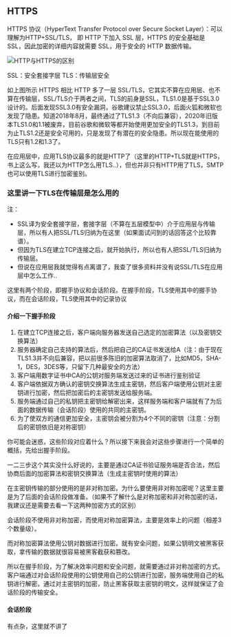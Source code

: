 ## HTTPS
HTTPS 协议（HyperText Transfer Protocol over Secure Socket Layer）：可以理解为HTTP+SSL/TLS， 即 HTTP 下加入 SSL 层，HTTPS 的安全基础是 SSL，因此加密的详细内容就需要 SSL，用于安全的 HTTP 数据传输。

![HTTP与HTTPS的区别](https://pic1.zhimg.com/80/v2-54ff04e1b0cc698f08f76d6356f59fac_720w.webp)

SSL：安全套接字层
TLS：传输层安全

如上图所示 HTTPS 相比 HTTP 多了一层 SSL/TLS，它其实不算在应用层、也不算在传输层，SSL/TLS介于两者之间，TLS的前身是SSL，TLS1.0是基于SSL3.0设计的。后面发现SSL3.0有安全漏洞，谷歌建议禁止SSL3.0，后面火狐和微软也发现了隐患。知道2018年8月，最终通过了TLS1.3（不向后兼容），2020年旧版本TLS1.0和1.1被废弃，目前谷歌和微软等都开始使用更加安全的TLS1.3，到目前为止TLS1.2还是安全可用的，只是发现了有潜在的安全隐患。所以现在能使用的TLS只有1.2和1.3了。

在应用层中，应用TLS协议最多的就是HTTP了（这里的HTTP+TLS就是HTTPS，书上这么写，我还以为HTTP怎么用TLS..），但也并非只有HTTP用了TLS，SMTP也可以使用TLS进行加密鉴别。

### 这里讲一下TLS在传输层是怎么用的
注：
- SSL译为安全套接字层，套接字层（不算在五层模型中）介于应用层与传输层，所以有人把SSL/TLS归纳为在这里（如果面试问到的话回答这个比较靠谱）。
- 但因为TLS在建立TCP连接之后，就开始执行，所以也有人把SSL/TLS归纳为传输层。
- 但说在应用层我就觉得有点离谱了，我查了很多资料并没有说SSL/TLS在应用层中怎么工作..

这里有两个阶段，即握手协议和会话阶段。在握手阶段，TLS使用其中的握手协议，而在会话阶段，TLS使用其中的记录协议

#### 介绍一下握手阶段
1. 在建立TCP连接之后，客户端向服务器发送自己选定的加密算法（以及密钥交换算法）
2. 服务器确定自己支持的算法后，然后把自己的CA证书发送给A（注：由于现在TLS1.3并不向后兼容，把以前很多陈旧的加密算法取消了，比如MD5，SHA-1，DES，3DES等，只留下几种最安全的方法）
3. 客户端用数字证书中CA的公钥对服务端发送过来的证书进行鉴别验证
4. 客户端依据双方确认的密钥交换算法生成主密钥，然后客户端使用公钥对主密钥进行加密，然后把加密后的主密钥发送给服务端。
5. 服务端通过自己的私钥把主密钥给解密出来，这样服务端和客户端就有了为后面的数据传输（会话阶段）使用的共同的主密钥。
6. 为了使双方的通信更加安全，主密钥会被分割为4个不同的密钥（注意：分割后的密钥依旧是对称密钥）

你可能会迷惑，这些阶段对应着什么？所以接下来我会对这些步骤进行一个简单的概括，先给出握手阶段。

一二三步这个其实没什么好说的，主要是通过CA证书验证服务端是否合法，然后协商后面的加密算法和密钥交换算法（生成主密钥时使用的算法）

在主密钥传输的部分使用的是非对称加密。为什么要使用非对称加密呢？这里主要是为了后面的会话阶段做准备。（如果不了解什么是对称加密和非对称加密的话，我建议还是需要去看一下这两种加密方式的区别）

会话阶段不使用非对称加密，而使用对称加密算法，主要是效率上的问题（相差3个数量级）。

而对称加密算法使用公钥对数据进行加密。就有安全问题，如果公钥明文被黑客获取，拿传输的数据就很容易被黑客截获和篡改。

所以在握手阶段，为了解决效率问题和安全问题，就需要通过非对称加密的方式。客户端通过对会话阶段使用的公钥使用自己的公钥进行加密，服务端使用自己的私钥进行解密。通过对主密钥的加密，防止黑客获取主密钥的明文，这样就保证了会话阶段的传输安全。


#### 会话阶段
有点杂，这里就不讲了






